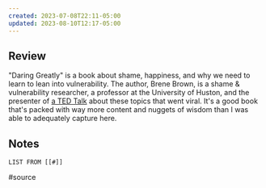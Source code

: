 ```yaml
---
created: 2023-07-08T22:11-05:00
updated: 2023-08-10T12:17-05:00
---
```

## Review
"Daring Greatly" is a book about shame, happiness, and why we need to learn to lean into vulnerability. The author, Brene Brown, is a shame & vulnerability researcher, a professor at the University of Huston, and the presenter of [a TED Talk](https://www.ted.com/talks/brene_brown_the_power_of_vulnerability/up-next) about these topics that went viral. It's a good book that's packed with way more content and nuggets of wisdom than I was able to adequately capture here.
## Notes
```dataview
LIST FROM [[#]]
```
#source 